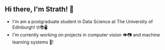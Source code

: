 ## Hi there, I'm Strath! 👋

- I'm am a postgraduate student in Data Science at The University of Edinburgh! 🤓📚🖥️ 
- I'm currently working on projects in computer vision 👁️📷 and machine learning systems 🧠!
<!--
**strathlumsden/strathlumsden** is a ✨ _special_ ✨ repository because its `README.md` (this file) appears on your GitHub profile.

Here are some ideas to get you started:

- 🔭 I’m currently working on ...
- 🌱 I’m currently learning ...
- 👯 I’m looking to collaborate on ...
- 🤔 I’m looking for help with ...
- 💬 Ask me about ...
- 📫 How to reach me: ...
- 😄 Pronouns: ...
- ⚡ Fun fact: ...
-->
